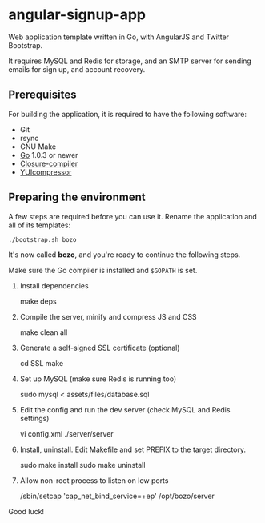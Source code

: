 # angular-signup-app

Web application template written in Go, with AngularJS and Twitter Bootstrap.

It requires MySQL and Redis for storage, and an SMTP server for sending emails
for sign up, and account recovery.

## Prerequisites

For building the application, it is required to have the following software:

- Git
- rsync
- GNU Make
- [Go](http://golang.org) 1.0.3 or newer
- [Closure-compiler](https://developers.google.com/closure/compiler/)
- [YUIcompressor](http://yui.github.io/yuicompressor/)

## Preparing the environment

A few steps are required before you can use it.
Rename the application and all of its templates:

	./bootstrap.sh bozo

It's now called **bozo**, and you're ready to continue the following steps.

Make sure the Go compiler is installed and ``$GOPATH`` is set.

1. Install dependencies

	make deps


2. Compile the server, minify and compress JS and CSS

	make clean all


3. Generate a self-signed SSL certificate (optional)

	cd SSL
	make


4. Set up MySQL (make sure Redis is running too)

	sudo mysql < assets/files/database.sql


5. Edit the config and run the dev server (check MySQL and Redis settings)

	vi config.xml
	./server/server


6. Install, uninstall. Edit Makefile and set PREFIX to the target directory.

	sudo make install
	sudo make uninstall


7. Allow non-root process to listen on low ports

	/sbin/setcap 'cap_net_bind_service=+ep' /opt/bozo/server


Good luck!
